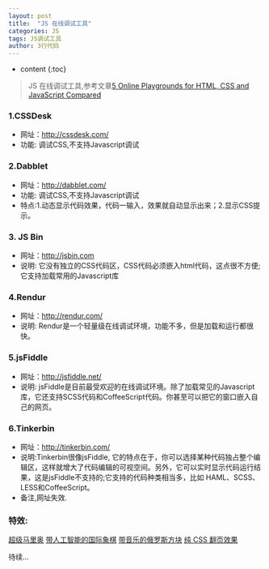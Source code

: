 ```yaml
---
layout: post
title:  "JS 在线调试工具"
categories: JS
tags: JS调试工具
author: 3行代码
---
```


* content
{:toc}


> JS 在线调试工具,参考文章[5 Online Playgrounds for HTML, CSS and JavaScript Compared](https://designshack.net/articles/css/5-online-playgrounds-for-html-css-and-javascript-compared/)

### 1.CSSDesk

- 网址：http://cssdesk.com/  
- 功能: 调试CSS,不支持Javascript调试

###  2.Dabblet

- 网址：http://dabblet.com/
- 功能: 调试CSS,不支持Javascript调试
- 特点:1.动态显示代码效果，代码一输入，效果就自动显示出来；2.显示CSS提示。


### 3. JS Bin

- 网址：http://jsbin.com
- 说明: 它没有独立的CSS代码区，CSS代码必须嵌入html代码，这点很不方便;它支持加载常用的Javascript库

### 4.Rendur
- 网址：http://rendur.com/
- 说明: Rendur是一个轻量级在线调试环境，功能不多，但是加载和运行都很快。


### 5.jsFiddle

- 网址：http://jsfiddle.net/
- 说明: jsFiddle是目前最受欢迎的在线调试环境。除了加载常见的Javascript库，它还支持SCSS代码和CoffeeScript代码。你甚至可以把它的窗口嵌入自己的网页。

### 6.Tinkerbin
- 网址：http://tinkerbin.com/
- 说明:Tinkerbin很像jsFiddle, 它的特点在于，你可以选择某种代码独占整个编辑区，这样就增大了代码编辑的可视空间。另外，它可以实时显示代码运行结果，这是jsFiddle不支持的;它支持的代码种类相当多，比如 HAML、SCSS、LESS和CoffeeScript。
- 备注,网址失效.


### 特效:
[超级马里奥](http://js1k.com/2010-first/demo/635)
[带人工智能的国际象棋](http://js1k.com/2010-first/demo/750)
[带音乐的俄罗斯方块](http://js1k.com/2010-first/demo/730)
[纯 CSS 翻页效果](http://www.romancortes.com/ficheros/page-flip.html)
[](http://www.csdn.net/article/2012-02-09/311621)

待续...



